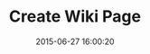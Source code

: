 ---
layout: post
title:  "Create Wiki Page"
date:   2015-06-27 16:00:20
categories: GitHub
tags: create file post user-assistance
screenshot: github-wiki-2.jpg
---